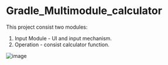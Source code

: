 # Gradle_Multimodule_calculator
This project consist two modules:
  1. Input Module - UI and input mechanism.
  2. Operation - consist calculator function.
  
  ![image](https://user-images.githubusercontent.com/46570973/176092000-ad2a29b4-4410-490f-8f42-ae124c03b6e1.png)
